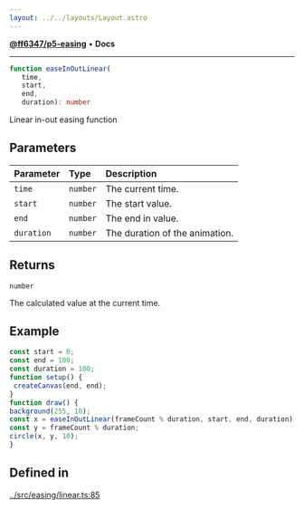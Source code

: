 ```yaml
---
layout: ../../layouts/Layout.astro
---
```


[**@ff6347/p5-easing**](README.md) • **Docs**

***

```ts
function easeInOutLinear(
   time, 
   start, 
   end, 
   duration): number
```

Linear in-out easing function

## Parameters

| Parameter | Type | Description |
| :------ | :------ | :------ |
| `time` | `number` | The current time. |
| `start` | `number` | The start value. |
| `end` | `number` | The end in value. |
| `duration` | `number` | The duration of the animation. |

## Returns

`number`

The calculated value at the current time.

## Example

```ts
const start = 0;
const end = 100;
const duration = 100;
function setup() {
 createCanvas(end, end);
}
function draw() {
background(255, 10);
const x = easeInOutLinear(frameCount % duration, start, end, duration);
const y = frameCount % duration;
circle(x, y, 10);
}
```

## Defined in

[../src/easing/linear.ts:85](https://github.com/ff6347/p5-easing/blob/7e0a9fff511aefc237e917cc4b77c9211f7bfc19/src/easing/linear.ts#L85)
